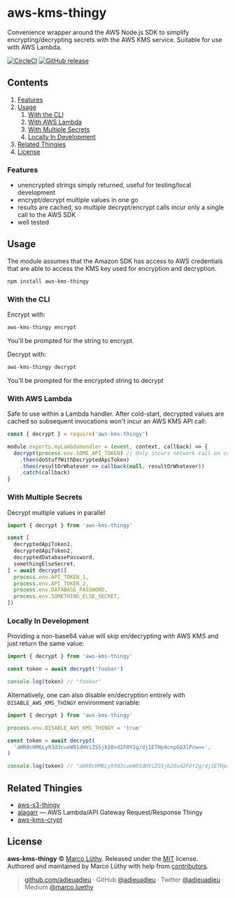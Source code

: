 # aws-kms-thingy

Convenience wrapper around the AWS Node.js SDK to simplify encrypting/decrypting secrets with the AWS KMS service. Suitable for use with AWS Lambda.

[![CircleCI](https://img.shields.io/circleci/project/github/adieuadieu/aws-kms-thingy/master.svg?style=flat-square)](https://circleci.com/gh/adieuadieu/aws-kms-thingy)
[![GitHub release](https://img.shields.io/github/release/adieuadieu/aws-kms-thingy.svg?style=flat-square)](https://github.com/adieuadieu/aws-kms-thingy)

## Contents

1. [Features](#features)
1. [Usage](#usage)
   1. [With the CLI](#with-the-cli)
   1. [With AWS Lambda](#with-aws-lambda)
   1. [With Multiple Secrets](#with-multiple-secrets)
   1. [Locally In Development](#locally-in-development)
1. [Related Thingies](#related-thingies)
1. [License](#license)

### Features

* unencrypted strings simply returned, useful for testing/local development
* encrypt/decrypt multiple values in one go
* results are cached, so multiple decrypt/encrypt calls incur only a single call to the AWS SDK
* well tested

## Usage

The module assumes that the Amazon SDK has access to AWS credentials that are able to access the KMS key used for encryption and decryption.

```bash
npm install aws-kms-thingy
```

### With the CLI

Encrypt with:

```bash
aws-kms-thingy encrypt
```

You'll be prompted for the string to encrypt.

Decrypt with:

```bash
aws-kms-thingy decrypt
```

You'll be prompted for the encrypted string to decrypt

### With AWS Lambda

Safe to use within a Lambda handler. After cold-start, decrypted values are cached so subsequent invocations won't incur an AWS KMS API call:

```javascript
const { decrypt } = require('aws-kms-thingy')

module.exports.myLambdaHandler = (event, context, callback) => {
  decrypt(process.env.SOME_API_TOKEN) // Only incurs network call on cold-start
    .then(doStuffWithDecryptedApiToken)
    .then(resultOrWhatever => callback(null, resultOrWhatever))
    .catch(callback)
}
```

### With Multiple Secrets

Decrypt multiple values in parallel

```typescript
import { decrypt } from 'aws-kms-thingy'

const [
  decryptedApiToken1,
  decryptedApiToken2,
  decryptedDatabasePassword,
  somethingElseSecret,
] = await decrypt([
  process.env.API_TOKEN_1,
  process.env.API_TOKEN_2,
  process.env.DATABASE_PASSWORD,
  process.env.SOMETHING_ELSE_SECRET,
])
```

### Locally In Development

Providing a non-base64 value will skip en/decrypting with AWS KMS and just return the same value:

```typescript
import { decrypt } from 'aws-kms-thingy'

const token = await decrypt('foobar')

console.log(token) // "foobar"
```

Alternatively, one can also disable en/decryption entirely with `DISABLE_AWS_KMS_THINGY` environment variable:

```typescript
import { decrypt } from 'aws-kms-thingy'

process.env.DISABLE_AWS_KMS_THINGY = 'true'

const token = await decrypt(
  'aHR0cHM6Ly93d3cueW91dHViZS5jb20vd2F0Y2g/dj1ETHp4cnpGQ3lPcw==',
)

console.log(token) // "aHR0cHM6Ly93d3cueW91dHViZS5jb20vd2F0Y2g/dj1ETHp4cnpGQ3lPcw=="
```

## Related Thingies

* [aws-s3-thingy](https://github.com/adieuadieu/aws-s3-thingy)
* [alagarr](https://github.com/adieuadieu/alagarr) — AWS Lambda/API Gateway Request/Response Thingy
* [aws-kms-crypt](https://github.com/sjakthol/aws-kms-crypt)

## License

**aws-kms-thingy** © [Marco Lüthy](https://github.com/adieuadieu). Released under the [MIT](./LICENSE) license.<br>
Authored and maintained by Marco Lüthy with help from [contributors](https://github.com/adieuadieu/aws-kms-thingy/contributors).

> [github.com/adieuadieu](https://github.com/adieuadieu) · GitHub [@adieuadieu](https://github.com/adieuadieu) · Twitter [@adieuadieu](https://twitter.com/adieuadieu) · Medium [@marco.luethy](https://medium.com/@marco.luethy)
